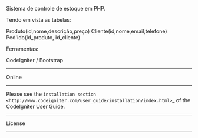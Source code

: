 Sistema de controle de estoque em PHP.

Tendo em vista as tabelas:

Produto(id,nome,descrição,preço)
Cliente(id,nome,email,telefone)
Ped'ido(id_produto, id_cliente)

Ferramentas:

CodeIgniter / Bootstrap

************
Online
************

Please see the `installation section <http://www.codeigniter.com/user_guide/installation/index.html>`_
of the CodeIgniter User Guide.

*******
License
*******
